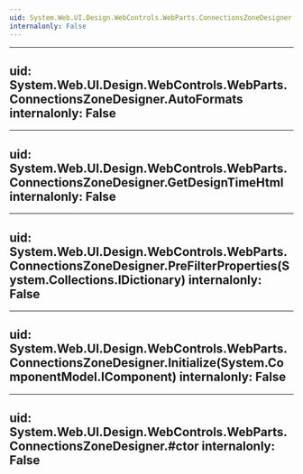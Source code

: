 ```yaml
---
uid: System.Web.UI.Design.WebControls.WebParts.ConnectionsZoneDesigner
internalonly: False
---
```


---
uid: System.Web.UI.Design.WebControls.WebParts.ConnectionsZoneDesigner.AutoFormats
internalonly: False
---

---
uid: System.Web.UI.Design.WebControls.WebParts.ConnectionsZoneDesigner.GetDesignTimeHtml
internalonly: False
---

---
uid: System.Web.UI.Design.WebControls.WebParts.ConnectionsZoneDesigner.PreFilterProperties(System.Collections.IDictionary)
internalonly: False
---

---
uid: System.Web.UI.Design.WebControls.WebParts.ConnectionsZoneDesigner.Initialize(System.ComponentModel.IComponent)
internalonly: False
---

---
uid: System.Web.UI.Design.WebControls.WebParts.ConnectionsZoneDesigner.#ctor
internalonly: False
---
